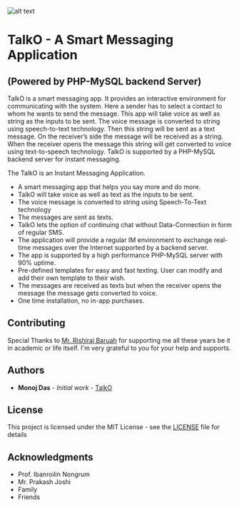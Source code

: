 
![alt text](https://dasmanoj1996md.000webhostapp.com/assets/images/logo-192x192.png)

# TalkO - A Smart Messaging Application
## (Powered by PHP-MySQL backend Server)


   TalkO is a smart messaging app. It provides an interactive environment for communicating with the system. Here a sender has to select a contact to whom he wants to send the message. This app will take voice as well as string as the inputs to be sent. The voice message is converted to string using speech-to-text technology. Then this string will be sent as a text message. On the receiver’s side the message will be received as a string. When the receiver opens the message this string will get converted to voice using text-to-speech technology.
TalkO is supported by a PHP-MySQL backend server for instant messaging.


   The TalkO is an Instant Messaging Application.
*  A smart messaging app that helps you say more and do more.
*  TalkO will take voice as well as text as the inputs to be sent.
*  The voice message is converted to string using Speech-To-Text technology
*  The messages are sent as texts.
*  TalkO lets the option of continuing chat without Data-Connection in form of regular SMS. 
*  The application will provide a regular IM environment to exchange real-time messages over the Internet supported by a backend server.
*  The app is supported by a high performance  PHP-MySQL server with 90% uptime. 
*  Pre-defined templates for easy and fast texting. User can modify and add their own template to their wish.
*  The messages are received as texts but when the receiver opens the message the message gets converted to voice.
*  One time installation, no in-app purchases.

## Contributing

Special Thanks to [Mr. Rishiraj Baruah](https://rishirajbaruah1995@gmail.com) for supporting me all these years be it in academic or life itself. I'm very grateful to you for your help and supports.

## Authors

* **Monoj Das** - *Initial work* - [TalkO](https://dasmanoj1996md.000webhostapp.com)

## License

This project is licensed under the MIT License - see the [LICENSE](LICENSE) file for details

## Acknowledgments

* Prof. Ibanroilin Nongrum
* Mr. Prakash Joshi
* Family
* Friends
